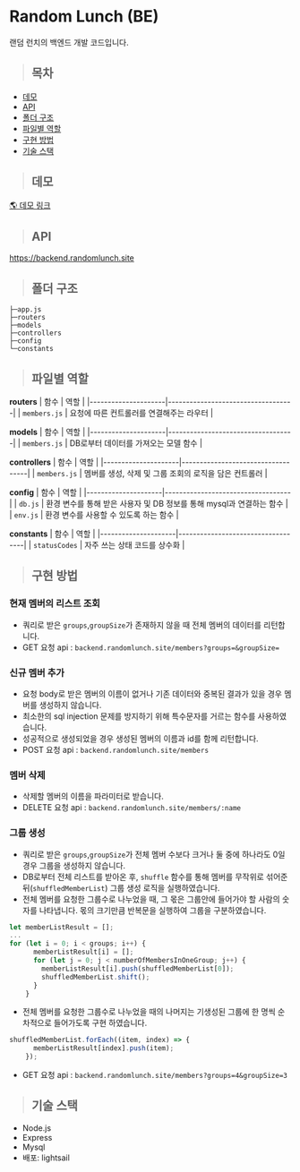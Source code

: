 # Random Lunch (BE)

랜덤 런치의 백엔드 개발 코드입니다.

> ## 목차

- [데모](#데모)
- [API](#API)
- [폴더 구조](#폴더-구조)
- [파일별 역할](#파일별-역할)
- [구현 방법](#구현-방법)
- [기술 스택](#기술-스택)

> ## 데모

[🌎 데모 링크](https://random-lunch-nttjxsjdw-nknkcho.vercel.app/)

> ## API
https://backend.randomlunch.site

> ## 폴더 구조

```
├─app.js
├─routers
├─models
├─controllers
├─config
└─constants
```

> ## 파일별 역할

**routers**
| 함수 | 역할 |
|---------------------|-----------------------------------|
| `members.js` | 요청에 따른 컨트롤러를 연결해주는 라우터 |

**models**
| 함수 | 역할 |
|---------------------|-----------------------------------|
| `members.js` | DB로부터 데이터를 가져오는 모델 함수 |

**controllers**
| 함수 | 역할 |
|---------------------|-----------------------------------|
| `members.js` | 멤버를 생성, 삭제 및 그룹 조회의 로직을 담은 컨트롤러 |

**config**
| 함수 | 역할 |
|---------------------|-----------------------------------|
| `db.js` | 환경 변수를 통해 받은 사용자 및 DB 정보를 통해 mysql과 연결하는 함수 |
| `env.js` | 환경 변수를 사용할 수 있도록 하는 함수 |

**constants**
| 함수 | 역할 |
|---------------------|-----------------------------------|
| `statusCodes` | 자주 쓰는 상태 코드를 상수화 |

> ## 구현 방법

### 현재 멤버의 리스트 조회

- 쿼리로 받은 `groups`,`groupSize`가 존재하지 않을 때 전체 멤버의 데이터를 리턴합니다.
- GET 요청 api : `backend.randomlunch.site/members?groups=&groupSize=`

### 신규 멤버 추가

- 요청 body로 받은 멤버의 이름이 없거나 기존 데이터와 중복된 결과가 있을 경우 멤버를 생성하지 않습니다.
- 최소한의 sql injection 문제를 방지하기 위해 특수문자를 거르는 함수를 사용하였습니다.
- 성공적으로 생성되었을 경우 생성된 멤버의 이름과 id를 함께 리턴합니다.
- POST 요청 api : `backend.randomlunch.site/members`

### 멤버 삭제

- 삭제할 멤버의 이름을 파라미터로 받습니다.
- DELETE 요청 api : `backend.randomlunch.site/members/:name`

### 그룹 생성

- 쿼리로 받은 `groups`,`groupSize`가 전체 멤버 수보다 크거나 둘 중에 하나라도 0일 경우 그룹을 생성하지 않습니다.
- DB로부터 전체 리스트를 받아온 후, `shuffle` 함수를 통해 멤버를 무작위로 섞어준 뒤(`shuffledMemberList`) 그룹 생성 로직을 실행하였습니다.
- 전체 멤버를 요청한 그룹수로 나누었을 때, 그 몫은 그룹안에 들어가야 할 사람의 숫자를 나타냅니다. 몫의 크기만큼 반복문을 실행하여 그룹을 구분하였습니다.

```JavaScript
let memberListResult = [];
...
for (let i = 0; i < groups; i++) {
      memberListResult[i] = [];
      for (let j = 0; j < numberOfMembersInOneGroup; j++) {
        memberListResult[i].push(shuffledMemberList[0]);
        shuffledMemberList.shift();
      }
    }
```

- 전체 멤버를 요청한 그룹수로 나누었을 때의 나머지는 기생성된 그룹에 한 명씩 순차적으로 들어가도록 구현 하였습니다.

```JavaScript
shuffledMemberList.forEach((item, index) => {
      memberListResult[index].push(item);
    });
```
- GET 요청 api : `backend.randomlunch.site/members?groups=4&groupSize=3`

> ## 기술 스택

- Node.js
- Express
- Mysql
- 배포: lightsail